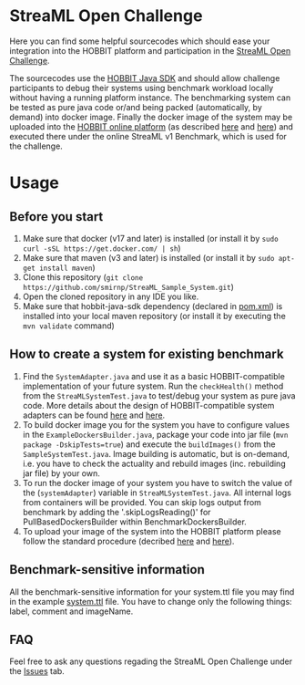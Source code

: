 # StreaML Open Challenge

Here you can find some helpful sourcecodes which should ease your integration into the HOBBIT platform and participation in the [StreaML Open Challenge](https://project-hobbit.eu/open-challenges/streaml-open-challenge). 

The sourcecodes use the [HOBBIT Java SDK](https://github.com/hobbit-project/java-sdk-example) and should allow challenge participants to debug their systems using benchmark workload locally without having a running platform instance. 
The benchmarking system can be tested as pure java code or/and being packed (automatically, by demand) into docker image. 
Finally the docker image of the system may be uploaded into the [HOBBIT online platform](http://master.project-hobbit.eu) (as described [here](https://github.com/hobbit-project/platform/wiki/Push-a-docker-image) and [here](https://github.com/hobbit-project/platform/wiki/System-meta-data-file)) and executed there under the online StreaML v1 Benchmark, which is used for the challenge.

# Usage
## Before you start
1) Make sure that docker (v17 and later) is installed (or install it by `sudo curl -sSL https://get.docker.com/ | sh`)
2) Make sure that maven (v3 and later) is installed (or install it by `sudo apt-get install maven`)
3) Clone this repository (`git clone https://github.com/smirnp/StreaML_Sample_System.git`)
4) Open the cloned repository in any IDE you like. 
5) Make sure that hobbit-java-sdk dependency (declared in [pom.xml](https://github.com/hobbit-project/java-sdk-example/blob/master/pom.xml)) is installed into your local maven repository (or install it by executing the `mvn validate` command)

## How to create a system for existing benchmark
1) Find the `SystemAdapter.java` and use it as a basic HOBBIT-compatible implementation of your future system. Run the `checkHealth()` method from the `StreaMLSystemTest.java` to test/debug your system as pure java code. More details about the design of HOBBIT-compatible system adapters can be found [here](https://github.com/hobbit-project/platform/wiki/Develop-a-system-adapter-in-Java) and [here](https://github.com/hobbit-project/platform/wiki/Develop-a-system-adapter).
2) To build docker image you for the system you have to configure values in the `ExampleDockersBuilder.java`, package your code into jar file (`mvn package -DskipTests=true`) and execute the `buildImages()` from the `SampleSystemTest.java`. Image building is automatic, but  is on-demand, i.e. you have to check the actuality and rebuild images (inc. rebuilding jar file) by your own.
3) To run the docker image of your system you have to switch the value of the (`systemAdapter`) variable in `StreaMLSystemTest.java`. All internal logs from containers will be provided. You can skip logs output from benchmark by adding the '.skipLogsReading()' for PullBasedDockersBuilder within BenchmarkDockersBuilder.
4) To upload your image of the system into the HOBBIT platform please follow the standard procedure (decribed [here](https://github.com/hobbit-project/platform/wiki/Push-a-docker-image) and [here](https://github.com/hobbit-project/platform/wiki/System-meta-data-file)).

## Benchmark-sensitive information
All the benchmark-sensitive information for your system.ttl file you may find in the example [system.ttl](https://github.com/smirnp/StreaML_Sample_System/blob/master/system.ttl) file. You have to change only the following things: label, comment and imageName.

## FAQ
Feel free to ask any questions regading the StreaML Open Challenge under the [Issues](https://github.com/smirnp/StreaML_Sample_System/issues) tab.
